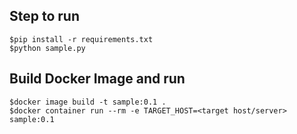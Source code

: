 ## Step to run
```
$pip install -r requirements.txt
$python sample.py
```

## Build Docker Image and run
```
$docker image build -t sample:0.1 .
$docker container run --rm -e TARGET_HOST=<target host/server> sample:0.1
```

